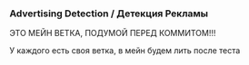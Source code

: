 ### Advertising Detection / Детекция Рекламы
ЭТО МЕЙН ВЕТКА, ПОДУМОЙ ПЕРЕД КОММИТОМ!!!

У каждого есть своя ветка, в мейн будем лить после теста
